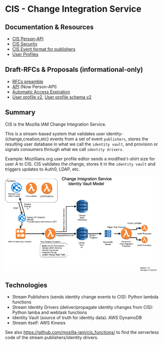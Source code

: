 # CIS - Change Integration Service

## Documentation & Resources

- [CIS Person-API](https://github.com/mozilla-iam/person-api)
- [CIS Security](docs/Security.md)
- [CIS Event format for publishers](docs/Event.md)
- [User Profiles](docs/Profiles.md)

## Draft-RFCs & Proposals (informational-only)
- [RFCs preamble](docs/rfcs/README.md)
- [API](docs/API.md) (Now Person-API)
- [Automatic Access Expiration](docs/AutomaticAccessExpiration.md)
- [User profile v2](docs/rfcs/UserProfilesv2.md), [User profile schema v2](docs/rfcs/UserProfilesv2_schema.json)

## Summary

CIS is the Mozilla IAM Change Integration Service.

This is a stream-based system that validates user identity-{change,creation,etc} events from a set of event
`publishers`, stores the resulting user database in what we call the `identity vault`, and provision or signals
consumers through what we call `identity drivers`.

Example: Mozillians.org user profile editor sends a modified t-shirt size for
user A to CIS. CIS validates the change, stores it in the `identity vault` and
triggers updates to Auth0, LDAP, etc.

![Publisher=>CIS Vault=>ID Driver](/docs/images/CIS-AWS-Stencils.png?raw=true
"CIS Diagram")

## Technologies

- Stream Publishers (sends identity change events to CIS): Python lambda
  functions
- Stream Identity Drivers (deliver/propagate identity changes from CIS): Python
  lamba and webtask functions
- Identity Vault (source of truth for identity data): AWS DynamoDB
- Stream itself: AWS Kinesis

See also <https://github.com/mozilla-iam/cis_functions/> to find the serverless
code of the stream publishers/identity drivers.
